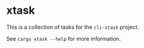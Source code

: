 <!-- cargo-sync-rdme title [[ -->
# xtask
<!-- cargo-sync-rdme ]] -->

This is a collection of tasks for the `cli-xtask` project.

See `cargo xtask --help` for more information.
